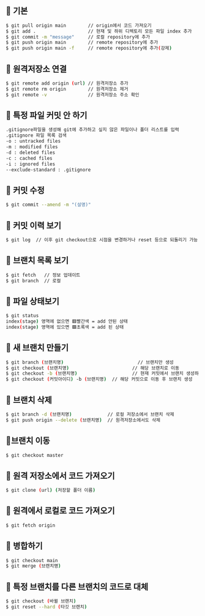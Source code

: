 ## 📍 기본
```bash
$ git pull origin main        // origin에서 코드 가져오기
$ git add .                   // 현재 및 하위 디렉토리 모든 파일 index 추가
$ git commit -m "message"     // 로컬 repository에 추가
$ git push origin main        // remote repository에 추가
$ git push origin main -f     // remote repository에 추가(강제)
```

## 📍 원격저장소 연결
```bash
$ git remote add origin (url) // 원격저장소 추가
$ git remote rm origin        // 원격저장소 제거
$ git remote -v               // 원격저장소 주소 확인
```

## 📍 특정 파일 커밋 안 하기
```bash
.gitignore파일을 생성해 git에 추가하고 싶지 않은 파일이나 폴더 리스트를 입력
.gitignore 파일 목록 검색
-o : untracked files
-m : modified files
-d : deleted files
-c : cached files
-i : ignored files
--exclude-standard : .gitignore
```

## 📍 커밋 수정
```bash
$ git commit --amend -m "(설명)"
```

## 📍 커밋 이력 보기
```bash
$ git log  // 이후 git checkout으로 시점을 변경하거나 reset 등으로 되돌리기 가능
```

## 📍 브랜치 목록 보기
```bash
$ git fetch   // 정보 업데이트
$ git branch  // 로컬
```

## 📍 파일 상태보기
```bash
$ git status
index(stage) 영역에 없으면 🟥빨간색 = add 안된 상태
index(stage) 영역에 있으면 🟩초록색 = add 된 상태
```

## 📍 새 브랜치 만들기
```bash
$ git branch (브랜치명) 	   			          // 브랜치만 생성
$ git checkout (브랜치명)    			        // 해당 브랜치로 이동
$ git checkout -b (브랜치명) 			        // 현재 커밋에서 브랜치 생성하고 이동
$ git checkout (커밋아이디) -b (브랜치명)  // 해당 커밋으로 이동 후 브랜치 생성
```

## 📍 브랜치 삭제
```bash
$ git branch -d (브랜치명)             // 로컬 저장소에서 브랜치 삭제
$ git push origin --delete (브랜치명)  // 원격저장소에서도 삭제
```

## 📍브랜치 이동
```bash
$ git checkout master
```

## 📍 원격 저장소에서 코드 가져오기
```bash
$ git clone (url) (저장할 폴더 이름)
```

## 📍 원격에서 로컬로 코드 가져오기
```bash
$ git fetch origin
```

## 📍 병합하기
```bash
$ git checkout main
$ git merge (브랜치명)
```

## 📍 특정 브랜치를 다른 브랜치의 코드로 대체
```bash
$ git checkout (바뀔 브랜치)
$ git reset --hard (타깃 브랜치)
```

